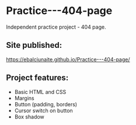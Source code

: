 # Practice---404-page

Independent practice project - 404 page. 

## Site published:
https://ebalciunaite.github.io/Practice---404-page/

## Project features:
- Basic HTML and CSS
- Margins
- Button (padding, borders)
- Cursor switch on button
- Box shadow

